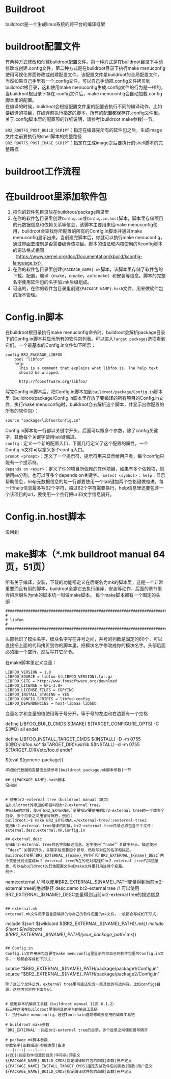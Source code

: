 # Buildroot
buildroot是一个生成linux系统的跨平台的编译框架

# buildroot配置文件
有两种方式修改和创建buildroot配置文件。第一种方式是在buildroot目录下手动修改或创建.config文件，第二种方式是在buildroot目录下执行make menuconfig使用可视化界面修改或创建配置文件。该配置文件是buildroot的全局配置文件。  
当然如果自己手里有一个.config文件，可以自己手动把.config文件拷贝到buildroot根目录，这和使用make menuconfig生成.config文件的行为是一样的。  
当buildroot根目录下存在.config文件后，make menuconfig会自动加载.config脚本里的配置。  
在编译的时候，buildroot会根据配置文件里的配置去执行不同的编译动作，比如要编译的项目，在编译前执行指定的脚本，所有的配置都保存在.config文件里。  
关于.config脚本里的配置项的详细说明，请参考[buildroot make参数]一节。

`BR2_ROOTFS_POST_BUILD_SCRIPT`：指定在编译完所有的软件包之后，生成image文件之前要执行的shell脚本的完整路径  
`BR2_ROOTFS_POST_IMAGE_SCRIPT`：指定在生成image之后要执行的shell脚本的完整路径  

# buildroot工作流程


# 在buildroot里添加软件包
1. 把你的软件包目录放在buildroot/package目录里
2. 在你的软件包目录里创建`Config.in`或`Config.in.host`脚本，脚本里存储项目的元数据信息和依赖关系等信息，该脚本主要用来给make menuconfig使用，buildroot会查找你所配置的所有的Config.in脚本并通过make menuconfig显示出来。当创建完脚本后，你就可以执行make menuconfig，通过界面去控制是否需要编译该项目。脚本的语法和内核使用的Kconfig脚本的语法格式相同（https://www.kernel.org/doc/Documentation/kbuild/kconfig-language.txt）
3. 在你的软件包目录里创建`{PACKAGE_NAME}.mk`脚本，该脚本里存储了软件包的下载，配置，编译（make，cmake，automake）和安装等信息。脚本的完整名字使用软件包的名字加.mk后缀组成。
4. 可选的，在你的软件包目录里创建`{PACKAGE_NAME}.hash`文件，用来做软件包的版本管理。

# Config.in脚本
在buildroot根目录执行make menuconfig命令时，buildroot会解析package目录下的Config.in脚本并显示所有的软件包列表。可以进入`Target packages`选项看到它们。一个最基本的Config.in文件如下所示：
```
config BR2_PACKAGE_LIBFOO
    bool "libfoo"
    help
      This is a comment that explains what libfoo is. The help text
      should be wrapped.

      http://foosoftware.org/libfoo/
```
写完Config.in脚本后，把Config.in脚本加到`buildroot/package/Config.in`脚本里（buildroot/package/Config.in脚本里存放了要编译的所有项目的Config.in文件，执行make menuconfig时，buildroot会去解析这个脚本，并显示出你配置的所有的软件包）：
````
source "package/libfoo/Config.in"
````
Config.in脚本每一行都以关键字开头，后面可以跟多个参数，除了config关键字，其他每个关键字使用tab键缩进。  
`config`：定义一个新的配置入口，下面几行定义了这个配置的属性。一个Config.in文件可以定义多个config入口。  
`prompt <prompt>`：定义了一个提示符，提示符用来显示给用户看，每个config只能有一个提示符。  
`depends on <expr>`：定义了你的项目所依赖的其他项目，如果有多个依赖项，则使用`&&`分割，也可以写多个depends on关键字。
`select <symbol>`：
`help`：显示帮助信息，help元数据信息的每一行都要使用一个tab键加两个空格键做缩进，每一行help信息最多写62个字符，超过62个字符需要换行，help信息里还要包含一个该项目的url，要使用一个空行把url和文字信息隔开。  

# Config.in.host脚本
没用到

# make脚本（*.mk buildroot manual 64页，51页）
所有关于编译，安装，下载的功能都定义在后缀名为mk的脚本里，这是一个非常重要而且有用的脚本，buildroot全靠它去执行编译，安装等动作，后面的章节里会把后缀名为mk的脚本统一叫做make脚本。
每个make脚本都有一个固定的头部：
````
################################################################################
#
# libfoo
#
################################################################################
````
头部标识了模块名字，模块名字写在井号之间，井号的列数是固定的80个，可以直接把上面的代码拷贝到你的脚本里，把模块名字修改成你的模块名字。头部后面必须跟一个空行，然后写其它命令。

在make脚本里定义变量：
````
LIBFOO_VERSION = 1.0
LIBFOO_SOURCE = libfoo-$(LIBFOO_VERSION).tar.gz
LIBFOO_SITE = http://www.foosoftware.org/download
LIBFOO_LICENSE = GPL-3.0+
LIBFOO_LICENSE_FILES = COPYING
LIBFOO_INSTALL_STAGING = YES
LIBFOO_CONFIG_SCRIPTS = libfoo-config
LIBFOO_DEPENDENCIES = host-libaaa libbbb
````
变量名字和变量的值使用等于号分开，等于号的左边和右边要有一个空格


define LIBFOO_BUILD_CMDS
$(MAKE) $(TARGET_CONFIGURE_OPTS) -C $(@D) all
endef

define LIBFOO_INSTALL_TARGET_CMDS
$(INSTALL) -D -m 0755 $(@D)/libfoo.so* $(TARGET_DIR)/usr/lib
$(INSTALL) -d -m 0755 $(TARGET_DIR)/etc/foo.d
endef

$(eval $(generic-package))
````
详细的元数据和变量信息请参考[buildroot package.mk脚本参数]一节

## ${PACKAGE_NAME}.hash脚本
没用到


# 使用br2-external tree（buildroot manual 30页）
在buildroot外添加的项目叫做br2-external tree。
在make的时候，使用`BR2_EXTERNAL`变量指定要使用的br2-external tree的一个或多个目录，多个目录之间用冒号隔开，例如：
buildroot:~$ make BR2_EXTERNAL=/external-tree/:/external-tree2
使用br2-external tree编译的时候，br2-external tree目录必须包含三个文件：external.desc,external.mk,Config.in

## external.desc
存储br2-external tree的名字和描述信息。名字使用`“name”`关键字开头，描述使用`“desc”`关键字开头，关键字后面要加个冒号，然后写对应的名字和描述。  
Buildroot会把`BR2_EXTERNAL_${name}_PATH`和`BR2_EXTERNAL_${name}_DESC`两个变量分别设置成br2-external tree所在的绝对路径和br2-external tree的描述信息，可以在buildroot的其他配置文件或make文件里引用这两个变量。  
例子：  
````
name:external                       // 可以使用BR2_EXTERNAL_${NAME}_PATH变量得到当前br2-external tree的绝对路径
desc:demo br2-external tree         // 可以使用BR2_EXTERNAL_${NAME}_DESC变量得到当前br2-external tree的描述信息
````

## external.mk
external.mk文件用来包含要编译的你自己的软件包里的mk文件，一般都会写成如下形式：  
````
include $(sort $(wildcard $(BR2_EXTERNAL_${NAME}_PATH)/*.mk))
include $(sort $(wildcard $(BR2_EXTERNAL_${NAME}_PATH)/your_package_path/*.mk))
````

## Config.in
Config.in文件用来包含要在make menuconfig里显示的你自己的软件包里的Config.in文件，一般都会写成如下形式：
````
source "$BR2_EXTERNAL_${NAME}_PATH/package/package1/Config.in"
source "$BR2_EXTERNAL_${NAME}_PATH/package/package2/Config.in"
````
除了这三个文件之外，external tree里可能还包含一些其他的可选内容，比如configs目录，这些内容将在下面介绍。


# 使用非本机编译工具链（buildroot manual 11页 6.1.2）
有三种办法在buildroot里使用其他平台的编译工具链
1. 执行make menuconfig，通过Toolchain选项修改要使用的编译工具链

# buildroot make参数
`BR2_EXTERNAL`：指定br2-external tree的目录，多个目录之间使用冒号隔开  

# package.mk脚本参数
参数名字|函数描述|参数类型|备注
---|:--:|---:|---:
${@D}|指定软件包源码目录|字符串|预定义
${PACKAGE_NAME}_BUILD_CMDS|指定编译软件包的函数|函数|用户定义
${PACKAGE_NAME}_INSTALL_TARGET_CMDS|指定安装软件包的函数|函数|用户定义
${PACKAGE_NAME}_BUILD_CMDS|指定编译软件包的函数|函数|用户定义

